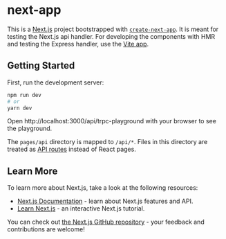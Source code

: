 # next-app

This is a [Next.js](https://nextjs.org/) project bootstrapped with [`create-next-app`](https://github.com/vercel/next.js/tree/canary/packages/create-next-app). It is meant for testing the Next.js api handler. For developing the components with HMR and testing the Express handler, use the [Vite app](https://github.com/sachinraja/trpc-playground/tree/main/apps/vite).

## Getting Started

First, run the development server:

```bash
npm run dev
# or
yarn dev
```

Open http://localhost:3000/api/trpc-playground with your browser to see the playground.

The `pages/api` directory is mapped to `/api/*`. Files in this directory are treated as [API routes](https://nextjs.org/docs/api-routes/introduction) instead of React pages.

## Learn More

To learn more about Next.js, take a look at the following resources:

- [Next.js Documentation](https://nextjs.org/docs) - learn about Next.js features and API.
- [Learn Next.js](https://nextjs.org/learn) - an interactive Next.js tutorial.

You can check out [the Next.js GitHub repository](https://github.com/vercel/next.js/) - your feedback and contributions are welcome!

